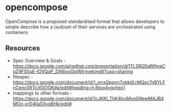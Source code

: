 # opencompose

OpenCompose is a proposed standardised format that allows developers to simple describe how a (sub)set of their services are orchestrated using containers.

## Resources

* Spec Overview & Goals - https://docs.google.com/a/redhat.com/presentation/d/1TLSRQ5aWfmaCqZ9FS0uE-IOVQoP_DX6ioo0jqWIrmwk/edit?usp=sharing
* filespec - https://docs.google.com/document/d/1_mrxQpqnn7vbkdLrMQxc7nBYLFnCenc06TcjXSOGKdg/edit#heading=h.6too4ygvhex1
* mappings to other formats -https://docs.google.com/document/d/1cJKKI_ThK4lvxMvpD9ewMAJB4MOn-xrD4lia03ygBHk/edit#
 
